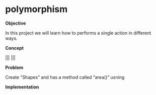 # polymorphism


**Objective**

In this project we will learn how to performs a single action in different ways.

**Concept**

|||
|||

**Problem**

Create “Shapes” and has a method called “area()” usning 

**Implementation**
